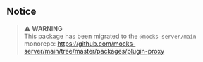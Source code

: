 ## Notice

> **⚠ WARNING**  
> This package has been migrated to the `@mocks-server/main` monorepo: https://github.com/mocks-server/main/tree/master/packages/plugin-proxy
